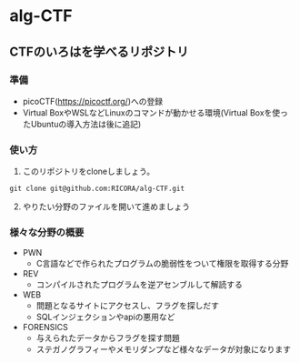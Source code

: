 # alg-CTF
## CTFのいろはを学べるリポジトリ
### 準備
- picoCTF(https://picoctf.org/)への登録
- Virtual BoxやWSLなどLinuxのコマンドが動かせる環境(Virtual Boxを使ったUbuntuの導入方法は後に追記)
### 使い方
1. このリポジトリをcloneしましょう。
```
git clone git@github.com:RICORA/alg-CTF.git
```
2. やりたい分野のファイルを開いて進めましょう
### 様々な分野の概要
- PWN
  - C言語などで作られたプログラムの脆弱性をついて権限を取得する分野
- REV
  - コンパイルされたプログラムを逆アセンブルして解読する
- WEB
  - 問題となるサイトにアクセスし、フラグを探しだす
  - SQLインジェクションやapiの悪用など
- FORENSICS
  - 与えられたデータからフラグを探す問題
  - ステガノグラフィーやメモリダンプなど様々なデータが対象になります